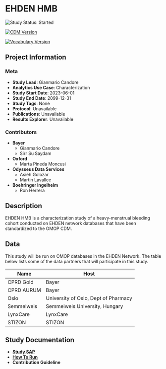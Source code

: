 # EHDEN HMB

<!-- studyStatus: start -->

![Study Status: Started](https://img.shields.io/badge/Study%20Status-Started-blue.svg)

<!-- studyStatus: end -->

[![CDM Version](https://img.shields.io/badge/CDM%20Version-5.4-lemonchiffon.svg)](https://ohdsi.github.io/CommonDataModel/cdm54.html)

[![Vocabulary Version](https://img.shields.io/badge/Vocabulary%20Version-5.0-rosybrown.svg)](https://github.com/OHDSI/Vocabulary-v5.0)

## Project Information

### Meta

-   **Study Lead**: Gianmario Candore
-   **Analytics Use Case**: Characterization
-   **Study Start Date**: 2023-06-01
-   **Study End Date**: 2099-12-31
-   **Study Tags**: None
-   **Protocol**: Unavailable
-   **Publications**: Unavailable
-   **Results Explorer**: Unavailable

### Contributors

-   **Bayer**
    -   Gianmario Candore
    -   Sirr Su Saydam
-   **Oxford**
    -   Marta Pineda Moncusi
-   **Odysseus Data Services**
    -   Asieh Golozar
    -   Martin Lavallee
-   **Boehringer Ingelheim**
    -   Ron Herrera

## Description

EHDEN HMB is a characterization study of a heavy-menstrual bleeding cohort conducted on EHDEN network databases that have been standardized to the OMOP CDM.

## Data

This study will be run on OMOP databases in the EHDEN Network. The table below lists some of the data partners that will participate in this study.

| Name       | Host                                 |
|------------|--------------------------------------|
| CPRD Gold  | Bayer                                |
| CPRD AURUM | Bayer                                |
| Oslo       | University of Oslo, Dept of Pharmacy |
| Semmelweis | Semmelweis University, Hungary       |
| LynxCare   | LynxCare                             |
| STIZON     | STIZON                               |

## Study Documentation

-   [**Study SAP**](https://github.com/OdyOSG/ehden_hmb/blob/develop/documentation/StudySAP.pdf)
-   [**How To Run**](https://github.com/OdyOSG/ehden_hmb/blob/main/documentation/HowToRun.md)
-   **Contribution Guideline**
